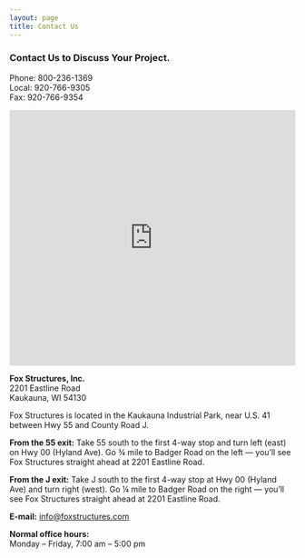```yaml
---
layout: page
title: Contact Us
---
```


### Contact Us to Discuss Your Project.

Phone: 800-236-1369  
Local: 920-766-9305  
Fax: 920-766-9354

<iframe src="https://www.google.com/maps/embed?pb=!1m14!1m8!1m3!1d2855.3972640178113!2d-88.254993!3d44.301783!3m2!1i1024!2i768!4f13.1!3m3!1m2!1s0x8803aeafeea6c15d%3A0x14c92b8c9918bf5!2sFox+Structures+Inc!5e0!3m2!1sen!2sus!4v1400528285752" width="100%" height="450" frameborder="0" style="border:0"></iframe>

**Fox Structures, Inc.**  
2201 Eastline Road  
Kaukauna, WI 54130

Fox Structures is located in the Kaukauna Industrial Park, near U.S. 41 between Hwy 55 and County Road J.

**From the 55 exit:** Take 55 south to the first 4-way stop and turn left (east) on Hwy 00 (Hyland Ave). Go ¾ mile to Badger Road on the left — you’ll see Fox Structures straight ahead at 2201 Eastline Road.

**From the J exit:** Take J south to the first 4-way stop at Hwy 00 (Hyland Ave) and turn right (west). Go ¼ mile to Badger Road on the right — you’ll see Fox Structures straight ahead at 2201 Eastline Road.

**E-mail:** info@foxstructures.com

**Normal office hours:**  
Monday – Friday,
7:00 am – 5:00 pm